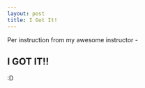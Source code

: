```yaml
---
layout: post
title: I Got It!
---
```


Per instruction from my awesome instructor - 
## I GOT IT!!
:D
